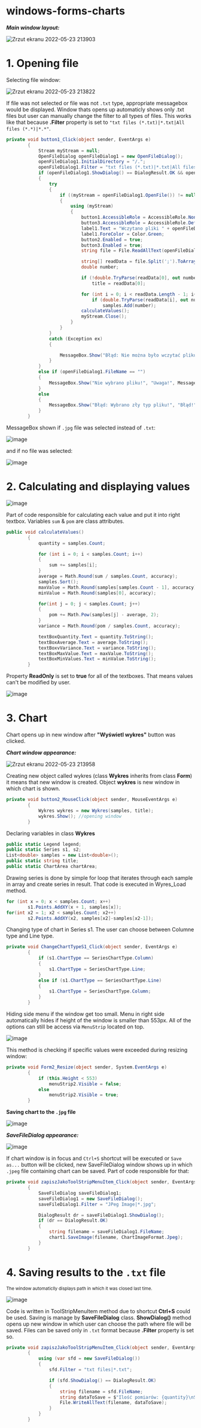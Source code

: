 # **windows-forms-charts**
***Main window layout:***

![Zrzut ekranu 2022-05-23 213903](https://user-images.githubusercontent.com/87483058/169895376-a68e4492-5b21-4f9d-9875-01e9cfaab351.png)

# 1. Opening file
Selecting file window:

![Zrzut ekranu 2022-05-23 213822](https://user-images.githubusercontent.com/87483058/169895532-d61f08ef-12d8-4faf-8d29-58c3529e5dfb.png)

If file was not selected or file was not `.txt` type, appropriate messagebox would be displayed. Window thats opens up automaticly shows only .txt files but user can manually change the filter to all types of files. This works like that because **.Filter** property is set to `"txt files (*.txt)|*.txt|All files (*.*)|*.*"`.
```c#
private void button1_Click(object sender, EventArgs e)
        {
            Stream myStream = null;
            OpenFileDialog openFileDialog1 = new OpenFileDialog();
            openFileDialog1.InitialDirectory = "/.";
            openFileDialog1.Filter = "txt files (*.txt)|*.txt|All files (*.*)|*.*";
            if (openFileDialog1.ShowDialog() == DialogResult.OK && openFileDialog1.FileName.Contains(".txt"))
            {
                try
                {
                    if ((myStream = openFileDialog1.OpenFile()) != null)
                    {
                        using (myStream)
                        {
                            button1.AccessibleRole = AccessibleRole.None;
                            button3.AccessibleRole = AccessibleRole.Default;
                            label1.Text = "Wczytano pliki " + openFileDialog1.FileName.Substring(openFileDialog1.FileName.LastIndexOf(@"\") + 1);
                            label1.ForeColor = Color.Green;
                            button2.Enabled = true;
                            button3.Enabled = true;
                            string file = File.ReadAllText(openFileDialog1.FileName);

                            string[] readData = file.Split(';').ToArray();
                            double number;

                            if (!double.TryParse(readData[0], out number))
                                title = readData[0];

                            for (int i = 0; i < readData.Length - 1; i++)
                                if (double.TryParse(readData[i], out number))
                                    samples.Add(number);
                            calculateValues();
                            myStream.Close();
                        }
                    }
                }
                catch (Exception ex)
                {

                    MessageBox.Show("Błąd: Nie można było wczytać pliku.\nOriginal error: " + ex.Message, "Błąd!", MessageBoxButtons.OK, MessageBoxIcon.Error);
                }
            }
            else if (openFileDialog1.FileName == "")
            {
                MessageBox.Show("Nie wybrano pliku!", "Uwaga!", MessageBoxButtons.OK, MessageBoxIcon.Warning);
            } 
            else
            {
                MessageBox.Show("Błąd: Wybrano zły typ pliku!", "Błąd!", MessageBoxButtons.OK, MessageBoxIcon.Error);
            }
        }
```
MessageBox shown if `.jpg` file was selected instead of `.txt`:

![image](https://user-images.githubusercontent.com/87483058/171732678-baf9ec86-869a-4cec-afe8-314c81d2c63e.png)

and if no file was selected:

![image](https://user-images.githubusercontent.com/87483058/171733298-4ec1da06-7e10-481d-87c5-aa5be9332d3f.png)


# 2. Calculating and displaying values

![image](https://user-images.githubusercontent.com/87483058/171727993-db055bf8-adf5-40a0-adec-131e498a0caf.png)

Part of code responsible for calculating each value and put it into right textbox. Variables `sum` & `pom` are class attributes.
```c#
public void calculateValues()
        {
            quantity = samples.Count;

            for (int i = 0; i < samples.Count; i++)
            {
                sum += samples[i];
            }
            average = Math.Round(sum / samples.Count, accuracy);
            samples.Sort();
            maxValue = Math.Round(samples[samples.Count - 1], accuracy);
            minValue = Math.Round(samples[0], accuracy);

            for(int j = 0; j < samples.Count; j++)
            {
                pom += Math.Pow(samples[j] - average, 2);
            }
            variance = Math.Round(pom / samples.Count, accuracy);

            textBoxQuantity.Text = quantity.ToString();
            textBoxAverage.Text = average.ToString();
            textBoxvVariance.Text = variance.ToString();
            textBoxMaxValue.Text = maxValue.ToString();
            textBoxMinValues.Text = minValue.ToString();
        }
```
Property **ReadOnly** is set to **true** for all of the textboxes. That means values can't be modified by user.

![image](https://user-images.githubusercontent.com/87483058/171498624-78853d12-85a5-47f9-b439-2455a1ddf3a5.png)

# 3. Chart

Chart opens up in new window after **"Wyświetl wykres"** button was clicked.

***Chart window appearance:***

![Zrzut ekranu 2022-05-23 213958](https://user-images.githubusercontent.com/87483058/169895679-6845b828-864a-4997-bbdd-09680ac74d07.png)

Creating new object called wykres (class **Wykres** inherits from class **Form**) it means that new window is created. Object **wykres** is new window in which chart is shown.
```c#
private void button2_MouseClick(object sender, MouseEventArgs e)
        {
            Wykres wykres = new Wykres(samples, title);
            wykres.Show(); //opening window
        }
```
Declaring variables in class **Wykres**
```c#
public static Legend legend;
public static Series s1, s2;
List<double> samples = new List<double>();
public static string title;
public static ChartArea chartArea;
```
Drawing series is done by simple for loop that iterates through each sample in array and create series in result. That code is executed in Wyres_Load method.
```c#
for (int x = 0; x < samples.Count; x++)
        s1.Points.AddXY(x + 1, samples[x]);
for(int x2 = 1; x2 < samples.Count; x2++)
        s2.Points.AddXY(x2, samples[x2]-samples[x2-1]);
```


Changing type of chart in Series s1. The user can choose between Columne type and Line type.

```c#
private void ChangeChartTypeS1_Click(object sender, EventArgs e)
        {
            if (s1.ChartType == SeriesChartType.Column)
            {
                s1.ChartType = SeriesChartType.Line;
            }
            else if (s1.ChartType == SeriesChartType.Line)
            {
                s1.ChartType = SeriesChartType.Column;
            }
        }
```
Hiding side menu if the window get too small. Menu in right side automatically hides if height of the window is smaller than 553px. All of the options can still be access via `MenuStrip` located on top.

![image](https://user-images.githubusercontent.com/87483058/171502723-1b222ba1-de61-42ab-bbfb-b7162b10f07f.png)

This method is checking if specific values were exceeded during resizing window:
```c#
private void Form2_Resize(object sender, System.EventArgs e)
        {
            if (this.Height < 553)
                menuStrip2.Visible = false;
            else
                menuStrip2.Visible = true;
        }
```
**Saving chart to the `.jpg` file**

![image](https://user-images.githubusercontent.com/87483058/171726154-31eadc46-f381-473f-a5e0-1b71cc0daf44.png)

***SaveFileDialog appearance:***

![image](https://user-images.githubusercontent.com/87483058/171726061-9c695374-5846-45de-b67b-576f1af21196.png)

If chart window is in focus and `Ctrl+S` shortcut will be executed or `Save as...` button will be clicked, new SaveFileDialog window shows up in which `.jpeg` file containing chart can be saved. Part of code responsible for that:
```c#
private void zapiszJakoToolStripMenuItem_Click(object sender, EventArgs e)
        {
            SaveFileDialog saveFileDialog1;
            saveFileDialog1 = new SaveFileDialog();
            saveFileDialog1.Filter = "JPeg Image|*.jpg";

            DialogResult dr = saveFileDialog1.ShowDialog();
            if (dr == DialogResult.OK)
            {
                string filename = saveFileDialog1.FileName;
                chart1.SaveImage(filename, ChartImageFormat.Jpeg);
            }
        }
```

# 4. Saving results to the `.txt` file
<sub>The window automaticlly displays path in which it was closed last time.</sub>

![image](https://user-images.githubusercontent.com/87483058/171725390-2b201b42-d9a5-4f3c-82d3-f4c31d287145.png)

Code is written in ToolStripMenuItem method due to shortcut **Ctrl+S** could be used. Saving is manage by **SaveFileDialog** class. **ShowDialog()** method opens up new window in which user can choose the path where file will be saved. Files can be saved only in `.txt` format because **.Filter** property is set so.

```c#
private void zapiszJakoToolStripMenuItem_Click(object sender, EventArgs e)
        {
            using (var sfd = new SaveFileDialog())
            {
                sfd.Filter = "txt files|*.txt";

                if (sfd.ShowDialog() == DialogResult.OK)
                {
                    string filename = sfd.FileName;
                    string dataToSave = $"Ilość pomiarów: {quantity}\nŚrednia arytmetyczna: {average}\nWariancja: {variance}\nWartość maksymalna: {maxValue}\nWartość minimalna: {minValue}";
                    File.WriteAllText(filename, dataToSave);
                }
            }
        }
```
